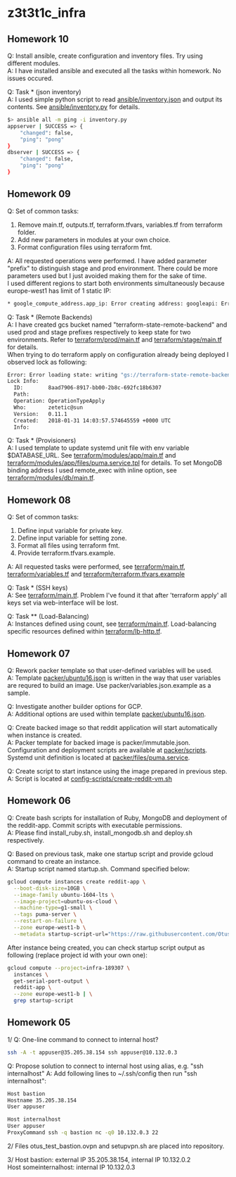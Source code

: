 # z3t3t1c_infra

## Homework 10
Q: Install ansible, create configuration and inventory files. Try using different modules.  
A: I have installed ansible and executed all the tasks within homework. No issues occured.  

Q: Task * (json inventory)  
A: I used simple python script to read [ansible/inventory.json](ansible/inventory.json) and output its contents. See [ansible/inventory.py](ansible/inventory.py) for details.
```bash
$> ansible all -m ping -i inventory.py 
appserver | SUCCESS => {
    "changed": false, 
    "ping": "pong"
}
dbserver | SUCCESS => {
    "changed": false, 
    "ping": "pong"
}
```

## Homework 09
Q: Set of common tasks:  
  1. Remove main.tf, outputs.tf, terraform.tfvars, variables.tf from terraform folder.  
  2. Add new parameters in modules at your own choice.  
  3. Format configuration files using terraform fmt.  

A: All requested operations were performed. I have added parameter "prefix" to distinguish stage and prod environment. There could be more parameters used but I just avoided making them for the sake of time.  
I used different regions to start both environments simultaneously because europe-west1 has limit of 1 static IP:
```bash
* google_compute_address.app_ip: Error creating address: googleapi: Error 403: Quota 'STATIC_ADDRESSES' exceeded. Limit: 1.0 in region europe-west1., quotaExceeded

```

Q: Task * (Remote Backends)  
A: I have created gcs bucket named "terraform-state-remote-backend" and used prod and stage prefixes respectively to keep state for two environments. Refer to [terraform/prod/main.tf](terraform/prod/main.tf) and [terraform/stage/main.tf](terraform/stage/main.tf) for details.  
When trying to do terraform apply on configuration already being deployed I observed lock as following:
```bash
Error: Error loading state: writing "gs://terraform-state-remote-backend/prod/default.tflock" failed: googleapi: Error 412: Precondition Failed, conditionNotMet
Lock Info:
  ID:        8aad7906-8917-bb00-2b8c-692fc18b6307
  Path:      
  Operation: OperationTypeApply
  Who:       zetetic@sun
  Version:   0.11.1
  Created:   2018-01-31 14:03:57.574645559 +0000 UTC
  Info:
```
Q: Task * (Provisioners)  
A: I used template to update systemd unit file with env variable $DATABASE_URL. See [terraform/modules/app/main.tf](terraform/modules/app/main.tf) and [terraform/modules/app/files/puma.service.tpl](terraform/modules/app/files/puma.service.tpl) for details. To set MongoDB binding address I used remote_exec with inline option, see [terraform/modules/db/main.tf](terraform/modules/db/main.tf).

## Homework 08
Q: Set of common tasks:  
  1. Define input variable for private key.  
  2. Define input variable for setting zone.  
  3. Format all files using terraform fmt.  
  4. Provide terraform.tfvars.example.  

A: All requested tasks were performed, see [terraform/main.tf](terraform/main.tf), [terraform/variables.tf](terraform/variables.tf) and [terraform/terraform.tfvars.example](terraform/terraform.tfvars.example)  

Q: Task * (SSH keys)  
A: See [terraform/main.tf](terraform/main.tf). Problem I've found it that after 'terraform apply' all keys set via web-interface will be lost.  

Q: Task ** (Load-Balancing)  
A: Instances defined using count, see [terraform/main.tf](terraform/main.tf). Load-balancing specific resources defined within [terraform/lb-http.tf](terraform/lb-http.tf).   


## Homework 07
Q: Rework packer template so that user-defined variables will be used.  
A: Template [packer/ubuntu16.json](/packer/ubuntu16.json) is written in the way that user variables are requred to build an image. Use packer/variables.json.example as a sample.  
   
Q: Investigate another builder options for GCP.  
A: Additional options are used within template [packer/ubuntu16.json](/packer/ubuntu16.json).   
   
Q: Create backed image so that reddit application will start automatically when instance is created.  
A: Packer template for backed image is packer/immutable.json. Configuration and deployment scripts are available at [packer/scripts](packer/scripts). Systemd unit definition is located at [packer/files/puma.service](packer/files/puma.service).    

Q: Create script to start instance using the image prepared in previous step.  
A: Script is located at [config-scripts/create-reddit-vm.sh](config-scripts/create-reddit-vm.sh)   
  
## Homework 06
Q: Create bash scripts for installation of Ruby, MongoDB and deployment of the reddit-app. Commit scripts with executable permissions.  
A: Please find install_ruby.sh, install_mongodb.sh and deploy.sh respectively.

Q: Based on previous task, make one startup script and provide gcloud command to create an instance.  
A: Startup script named startup.sh. Command specified below:
```bash
gcloud compute instances create reddit-app \
  --boot-disk-size=10GB \
  --image-family ubuntu-1604-lts \
  --image-project=ubuntu-os-cloud \
  --machine-type=g1-small \
  --tags puma-server \
  --restart-on-failure \
  --zone europe-west1-b \
  --metadata startup-script-url="https://raw.githubusercontent.com/Otus-DevOps-2017-11/z37371c_infra/Infra-2/startup.sh"
```
After instance being created, you can check startup script output as following (replace project id with your own one):
```bash
gcloud compute --project=infra-189307 \  
  instances \ 
  get-serial-port-output \ 
  reddit-app \
  --zone europe-west1-b | \
  grep startup-script
```

## Homework 05
1/
Q: One-line command to connect to internal host?
```bash
ssh -A -t appuser@35.205.38.154 ssh appuser@10.132.0.3
```

Q: Propose solution to connect to internal host using alias, e.g. "ssh internalhost" 
A: Add following lines to ~/.ssh/config then run "ssh internalhost":
```bash
Host bastion
Hostname 35.205.38.154
User appuser

Host internalhost
User appuser
ProxyCommand ssh -q bastion nc -q0 10.132.0.3 22
```
2/
Files otus_test_bastion.ovpn and setupvpn.sh are placed into repository.  

3/
Host bastion: external IP 35.205.38.154, internal IP 10.132.0.2  
Host someinternalhost: internal IP 10.132.0.3




